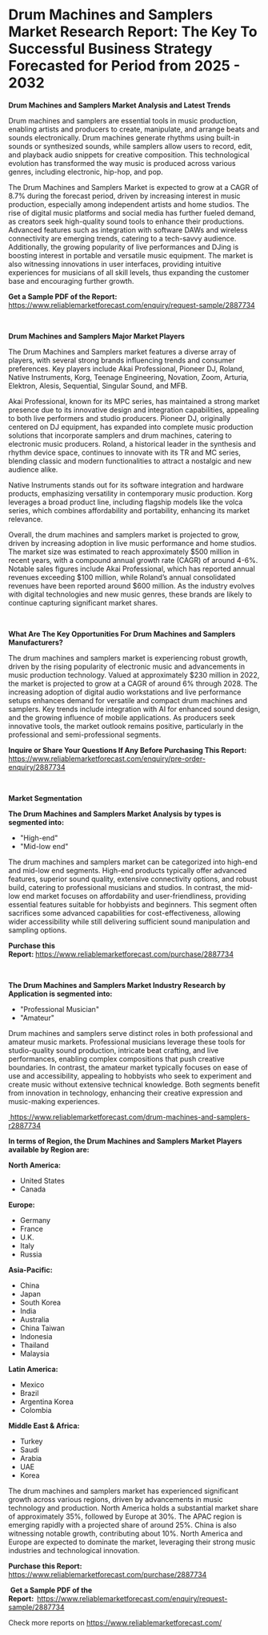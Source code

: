 <p><h1>Drum Machines and Samplers Market Research Report: The Key To Successful Business Strategy Forecasted for Period from 2025 - 2032</h1></p><p><strong>Drum Machines and Samplers Market Analysis and Latest Trends</strong></p>
<p><p>Drum machines and samplers are essential tools in music production, enabling artists and producers to create, manipulate, and arrange beats and sounds electronically. Drum machines generate rhythms using built-in sounds or synthesized sounds, while samplers allow users to record, edit, and playback audio snippets for creative composition. This technological evolution has transformed the way music is produced across various genres, including electronic, hip-hop, and pop.</p><p>The Drum Machines and Samplers Market is expected to grow at a CAGR of 8.7% during the forecast period, driven by increasing interest in music production, especially among independent artists and home studios. The rise of digital music platforms and social media has further fueled demand, as creators seek high-quality sound tools to enhance their productions. Advanced features such as integration with software DAWs and wireless connectivity are emerging trends, catering to a tech-savvy audience. Additionally, the growing popularity of live performances and DJing is boosting interest in portable and versatile music equipment. The market is also witnessing innovations in user interfaces, providing intuitive experiences for musicians of all skill levels, thus expanding the customer base and encouraging further growth.</p></p>
<p><strong>Get a Sample PDF of the Report:&nbsp;</strong> <a href="https://www.reliablemarketforecast.com/enquiry/request-sample/2887734?utm_campaign=2324&utm_medium=2&utm_source=Github&utm_content=ia&utm_term=14032025&utm_id=drum-machines-and-samplers">https://www.reliablemarketforecast.com/enquiry/request-sample/2887734</a></p>
<p>&nbsp;</p>
<p><strong>Drum Machines and Samplers Major Market Players</strong></p>
<p><p>The Drum Machines and Samplers market features a diverse array of players, with several strong brands influencing trends and consumer preferences. Key players include Akai Professional, Pioneer DJ, Roland, Native Instruments, Korg, Teenage Engineering, Novation, Zoom, Arturia, Elektron, Alesis, Sequential, Singular Sound, and MFB. </p><p>Akai Professional, known for its MPC series, has maintained a strong market presence due to its innovative design and integration capabilities, appealing to both live performers and studio producers. Pioneer DJ, originally centered on DJ equipment, has expanded into complete music production solutions that incorporate samplers and drum machines, catering to electronic music producers. Roland, a historical leader in the synthesis and rhythm device space, continues to innovate with its TR and MC series, blending classic and modern functionalities to attract a nostalgic and new audience alike.</p><p>Native Instruments stands out for its software integration and hardware products, emphasizing versatility in contemporary music production. Korg leverages a broad product line, including flagship models like the volca series, which combines affordability and portability, enhancing its market relevance.</p><p>Overall, the drum machines and samplers market is projected to grow, driven by increasing adoption in live music performance and home studios. The market size was estimated to reach approximately $500 million in recent years, with a compound annual growth rate (CAGR) of around 4-6%. Notable sales figures include Akai Professional, which has reported annual revenues exceeding $100 million, while Roland’s annual consolidated revenues have been reported around $600 million. As the industry evolves with digital technologies and new music genres, these brands are likely to continue capturing significant market shares.</p></p>
<p>&nbsp;</p>
<p><strong>What Are The Key Opportunities For Drum Machines and Samplers Manufacturers?</strong></p>
<p><p>The drum machines and samplers market is experiencing robust growth, driven by the rising popularity of electronic music and advancements in music production technology. Valued at approximately $230 million in 2022, the market is projected to grow at a CAGR of around 6% through 2028. The increasing adoption of digital audio workstations and live performance setups enhances demand for versatile and compact drum machines and samplers. Key trends include integration with AI for enhanced sound design, and the growing influence of mobile applications. As producers seek innovative tools, the market outlook remains positive, particularly in the professional and semi-professional segments.</p></p>
<p><strong>Inquire or Share Your Questions If Any Before Purchasing This Report:</strong> <a href="https://www.reliablemarketforecast.com/enquiry/pre-order-enquiry/2887734?utm_campaign=2324&utm_medium=2&utm_source=Github&utm_content=ia&utm_term=14032025&utm_id=drum-machines-and-samplers">https://www.reliablemarketforecast.com/enquiry/pre-order-enquiry/2887734</a></p>
<p>&nbsp;</p>
<p><strong>Market Segmentation</strong></p>
<p><strong>The Drum Machines and Samplers Market Analysis by types is segmented into:</strong></p>
<p><ul><li>"High-end"</li><li>"Mid-low end"</li></ul></p>
<p><p>The drum machines and samplers market can be categorized into high-end and mid-low end segments. High-end products typically offer advanced features, superior sound quality, extensive connectivity options, and robust build, catering to professional musicians and studios. In contrast, the mid-low end market focuses on affordability and user-friendliness, providing essential features suitable for hobbyists and beginners. This segment often sacrifices some advanced capabilities for cost-effectiveness, allowing wider accessibility while still delivering sufficient sound manipulation and sampling options.</p></p>
<p><strong>Purchase this Report:&nbsp;</strong><a href="https://www.reliablemarketforecast.com/purchase/2887734?utm_campaign=2324&utm_medium=2&utm_source=Github&utm_content=ia&utm_term=14032025&utm_id=drum-machines-and-samplers">https://www.reliablemarketforecast.com/purchase/2887734</a></p>
<p>&nbsp;</p>
<p><strong>The Drum Machines and Samplers Market Industry Research by Application is segmented into:</strong></p>
<p><ul><li>"Professional Musician"</li><li>"Amateur"</li></ul></p>
<p><p>Drum machines and samplers serve distinct roles in both professional and amateur music markets. Professional musicians leverage these tools for studio-quality sound production, intricate beat crafting, and live performances, enabling complex compositions that push creative boundaries. In contrast, the amateur market typically focuses on ease of use and accessibility, appealing to hobbyists who seek to experiment and create music without extensive technical knowledge. Both segments benefit from innovation in technology, enhancing their creative expression and music-making experiences.</p></p>
<p><a href="https://www.reliablemarketforecast.com/drum-machines-and-samplers-r2887734?utm_campaign=2324&utm_medium=2&utm_source=Github&utm_content=ia&utm_term=14032025&utm_id=drum-machines-and-samplers">&nbsp;https://www.reliablemarketforecast.com/drum-machines-and-samplers-r2887734</a></p>
<p><strong>In terms of Region, the Drum Machines and Samplers Market Players available by Region are:</strong></p>
<p>
    <p> <strong> North America: </strong>
        <ul>
            <li>United States</li>
            <li>Canada</li>
        </ul>
        </p> 
    <p> <strong> Europe: </strong>
        <ul>
            <li>Germany</li>
            <li>France</li>
            <li>U.K.</li>
            <li>Italy</li>
            <li>Russia</li>
        </ul>
        </p> 
    <p> <strong> Asia-Pacific: </strong>
        <ul>
            <li>China</li>
            <li>Japan</li>
            <li>South Korea</li>
            <li>India</li>
            <li>Australia</li>
            <li>China Taiwan</li>
            <li>Indonesia</li>
            <li>Thailand</li>
            <li>Malaysia</li>
        </ul>
        </p> 
    <p> <strong> Latin America: </strong>
        <ul>
            <li>Mexico</li>
            <li>Brazil</li>
            <li>Argentina Korea</li>
            <li>Colombia</li>
        </ul>
        </p> 
    <p> <strong> Middle East & Africa: </strong>
        <ul>
            <li>Turkey</li>
            <li>Saudi</li>
            <li>Arabia</li>
            <li>UAE</li>
            <li>Korea</li>
        </ul>
    </p>
    </p>
<p><p>The drum machines and samplers market has experienced significant growth across various regions, driven by advancements in music technology and production. North America holds a substantial market share of approximately 35%, followed by Europe at 30%. The APAC region is emerging rapidly with a projected share of around 25%. China is also witnessing notable growth, contributing about 10%. North America and Europe are expected to dominate the market, leveraging their strong music industries and technological innovation.</p></p>
<p><strong>Purchase this Report: </strong><a href="https://www.reliablemarketforecast.com/purchase/2887734?utm_campaign=2324&utm_medium=2&utm_source=Github&utm_content=ia&utm_term=14032025&utm_id=drum-machines-and-samplers">https://www.reliablemarketforecast.com/purchase/2887734</a></p>
<p>&nbsp;<strong>Get a Sample PDF of the Report:&nbsp;&nbsp;</strong><a href="https://www.reliablemarketforecast.com/enquiry/request-sample/2887734?utm_campaign=2324&utm_medium=2&utm_source=Github&utm_content=ia&utm_term=14032025&utm_id=drum-machines-and-samplers">https://www.reliablemarketforecast.com/enquiry/request-sample/2887734</a></p>
<p><strong></strong></p>
<p>Check more reports on <a href="https://www.reliablemarketforecast.com/?utm_campaign=2324&utm_medium=2&utm_source=Github&utm_content=ia&utm_term=14032025&utm_id=drum-machines-and-samplers">https://www.reliablemarketforecast.com/</a></p>